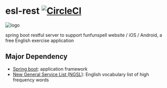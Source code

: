 # esl-rest [![CircleCI](https://circleci.com/gh/thcathy/esl-rest.svg?style=svg)](https://circleci.com/gh/thcathy/esl-rest)
![logo](http://static.funfunspell.com/images/graphic/logo.png)

spring boot restful server to support funfunspell website / iOS / Android, a free English exercise application

## Major Dependency
* [Spring boot](http://projects.spring.io/spring-boot/): application framework
* [New General Service List (NGSL)](http://www.newgeneralservicelist.org/): English vocabulary list of high frequency words
